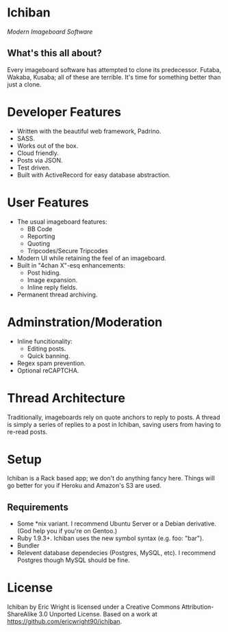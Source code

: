 # Ichiban
*Modern Imageboard Software*

## What's this all about?
Every imageboard software has attempted to clone its predecessor. Futaba, Wakaba, Kusaba; all of these are terrible. It's time for something better than just a clone.

# Developer Features
* Written with the beautiful web framework, Padrino.
* SASS.
* Works out of the box.
* Cloud friendly.
* Posts via JSON.
* Test driven.
* Built with ActiveRecord for easy database abstraction.

# User Features
* The usual imageboard features:
  * BB Code
  * Reporting
  * Quoting
  * Tripcodes/Secure Tripcodes
* Modern UI while retaining the feel of an imageboard.
* Built in "4chan X"-esq enhancements:
  * Post hiding.
  * Image expansion.
  * Inline reply fields. 
* Permanent thread archiving.

# Adminstration/Moderation
* Inline funcitionality:
  * Editing posts.
  * Quick banning.
* Regex spam prevention.
* Optional reCAPTCHA.

# Thread Architecture
Traditionally, imageboards rely on quote anchors to reply to posts. A thread is simply a series of replies to a post in Ichiban, saving users from having to re-read posts.

# Setup
Ichiban is a Rack based app; we don't do anything fancy here. Things will go better for you if Heroku and Amazon's S3 are used.
## Requirements
* Some *nix variant. I recommend Ubuntu Server or a Debian derivative. (God help you if you're on Gentoo.)
* Ruby 1.9.3+. Ichiban uses the new symbol syntax (e.g. foo: "bar").
* Bundler
* Relevent database dependecies (Postgres, MySQL, etc). I recommend Postgres though MySQL should be fine.


# License
Ichiban by Eric Wright is licensed under a Creative Commons Attribution-ShareAlike 3.0 Unported License.
Based on a work at https://github.com/ericwright90/ichiban.